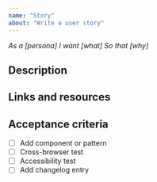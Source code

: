 ```yaml
---
name: "Story"
about: "Write a user story"
---
```


_As a [persona]
I want [what]
So that [why]_

## Description

## Links and resources

## Acceptance criteria

- [ ] Add component or pattern
- [ ] Cross-browser test
- [ ] Accessibility test
- [ ] Add changelog entry
